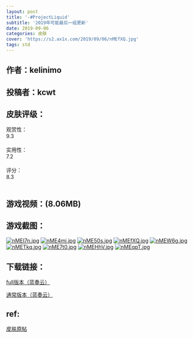 ```yaml
---
layout: post
title: '-#ProjectLiquid'
subtitle: '2019年可能最后一组更新'
date: 2019-09-06
categories: 皮肤
cover: 'https://s2.ax1x.com/2019/09/06/nMEfXQ.jpg'
tags: std
---
```


## 作者：kelinimo

## 投稿者：kcwt

## 皮肤评级：

<section class="progress-b">
    <div>观赏性：
    </div>
<div class="progress" style="height: 35px;">
    <div class="progress-bar progress-bar-success progress-bar-striped active" style="width:93%;"> 
        <div class="progress-value">9.3</div> 
    </div>
</div>
</section>
<section class="progress-b">
    <div>实用性：
    </div>
<div class="progress" style="height: 35px;">
    <div class="progress-bar progress-bar-success progress-bar-striped active" style="width:72%;"> 
        <div class="progress-value">7.2</div> 
    </div>
</div>
</section>
<section class="progress-b">
    <div>评分：
    </div>
<div class="progress" style="height: 35px;">
    <div class="progress-bar progress-bar-success progress-bar-striped active" style="width:83%;"> 
        <div class="progress-value">8.3</div> 
    </div>
</div>
</section>

## 游戏视频：(8.06MB)

<div id="dplayer" width="100%" height="100%"></div>
<script src="../../../assets/js/DPlayer.min.js"></script>
<script>
const dp = new DPlayer({
    container: document.getElementById('dplayer'),
    screenshot: false,
    video: {
        url: 'https://soloopooo.gitee.io/video/ProjectLiquid.mp4',
        pic: '',
        thumbnails: '../../../thumb/ProjectLiquid.mp4.jpg',
    }
    // subtitle: {
    //     url: 'webvtt.vtt'
    // },
    // danmaku: {
    //     id: 'demo',
    //     api: 'https://api.prprpr.me/dplayer/'
    // }
});
</script>
 

## 游戏截图：

[![nMEI7n.jpg](https://s2.ax1x.com/2019/09/06/nMEI7n.jpg)](https://imgchr.com/i/nMEI7n)
[![nME4mj.jpg](https://s2.ax1x.com/2019/09/06/nME4mj.jpg)](https://imgchr.com/i/nME4mj)
[![nME50s.jpg](https://s2.ax1x.com/2019/09/06/nME50s.jpg)](https://imgchr.com/i/nME50s)
[![nMEfXQ.jpg](https://s2.ax1x.com/2019/09/06/nMEfXQ.jpg)](https://imgchr.com/i/nMEfXQ)
[![nMEW6g.jpg](https://s2.ax1x.com/2019/09/06/nMEW6g.jpg)](https://imgchr.com/i/nMEW6g)
[![nMETkq.jpg](https://s2.ax1x.com/2019/09/06/nMETkq.jpg)](https://imgchr.com/i/nMETkq)
[![nME7t0.jpg](https://s2.ax1x.com/2019/09/06/nME7t0.jpg)](https://imgchr.com/i/nME7t0)
[![nMEHhV.jpg](https://s2.ax1x.com/2019/09/06/nMEHhV.jpg)](https://imgchr.com/i/nMEHhV)
[![nMEqpT.jpg](https://s2.ax1x.com/2019/09/06/nMEqpT.jpg)](https://imgchr.com/i/nMEqpT)


## 下载链接：

[full版本（蓝奏云）](https://www.lanzous.com/i3sqikf)

[通常版本（蓝奏云）](https://www.lanzous.com/i61v1va)

## ref:

[皮肤原帖](https://www.reddit.com/r/OsuSkins/comments/cpqqkl/projectliquid_hdsd_std/)
